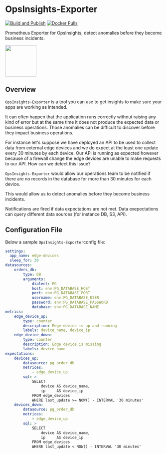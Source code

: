 # OpsInsights-Exporter

[![Build and Publish](https://github.com/NitroAgility/ops-insights-exporter/actions/workflows/ci-docker.yml/badge.svg)](https://github.com/NitroAgility/ops-insights-exporter/actions/workflows/ci-docker.yml) [![Docker Pulls](https://img.shields.io/docker/pulls/nitroagility/opsinsights-exporter)](https://hub.docker.com/r/nitroagility/opsinsights-exporter)

Prometheus Exporter for OpsInsights, detect anomalies before they become business incidents.

<img src="https://github.com/nitroagility/ops-insights-exporter/blob/main/logo.png" width="100">

## Overview

`OpsInsights-Exporter` is a tool you can use to get insights to make sure your apps are working as intended.

It can often happen that the application runs correctly without raising any kind of error but at the same time it does not produce the expected data or business operations. Those anomalies can be difficult to discover before they impact business operations.

For instance let's suppose we have deployed an API to be used to collect data from external edge devices and we do expect at the least one update every 30 minutes by each device. Our API is running as expected however because of a firewall change the edge devices are unable to make requests to our API. How can we detect this issue?

`OpsInsights-Exporter` would allow our operations team to be notified if there are no records in the database for more than 30 minutes for each device.

This would allow us to detect anomalies before they become business incidents.

Notifications are fired if data expectations are not met. Data exepectations can query different data sources (for instance DB, S3, API).

## Configuration File

Below a sample `OpsInsights-Exporter`config file:

```yaml
settings:
  app_name: edge-devices
  sleep_for: 30
datasources:
    orders_db:
        type: DB
        arguments:
            dialect: PG
            host: env:PG_DATABASE_HOST
            port: env:PG_DATABASE_PORT
            username: env:PG_DATABASE_USER
            password: env:PG_DATABASE_PASSWORD
            database: env:PG_DATABASE_NAME
metrics:
    edge_device_up:
        type: counter
        description: Edge device is up and running
        labels: device_name, device_ip
    edge_device_down:
        type: counter
        description: Edge device is missing
        labels: device_name
expectations:
    devices_up:
        datasource: pg_order_db
        metrices:
            - edge_device_up
        sql: >
            SELECT 
                device AS device_name,
                ip     AS device_ip
            FROM edge_devices
            WHERE last_update >= NOW() - INTERVAL '30 minutes'
    devices_down:
        datasource: pg_order_db
        metrices:
            - edge_device_up
        sql: >
            SELECT 
                device AS device_name,
                ip     AS device_ip
            FROM edge_devices
            WHERE last_update < NOW() - INTERVAL '30 minutes'
```
